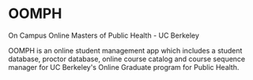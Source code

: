 # OOMPH
On Campus Online Masters of Public Health - UC Berkeley

OOMPH is an online student management app which includes a student database, proctor database, online course catalog and course sequence manager for UC Berkeley's Online Graduate program for Public Health.
